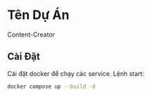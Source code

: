 # Tên Dự Án
Content-Creator
## Cài Đặt
Cài đặt docker để chạy các service. Lệnh start:
```bash
docker compose up --build -d